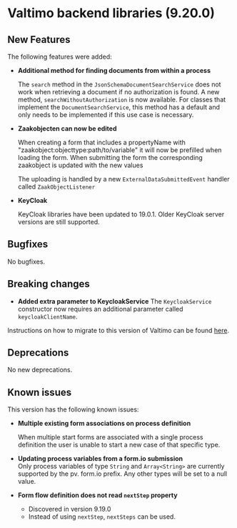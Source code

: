 # Valtimo backend libraries (9.20.0)

## New Features

The following features were added:

*   **Additional method for finding documents from within a process**

    The `search` method in the `JsonSchemaDocumentSearchService` does not work when retrieving a document if no authorization is found. A new method, `searchWithoutAuthorization` is now available. For classes that implement the `DocumentSearchService`, this method has a default and only needs to be implemented if this use case is necessary.
*   **Zaakobjecten can now be edited**

    When creating a form that includes a propertyName with "zaakobject:objecttype:path/to/variable" it will now be prefilled when loading the form. When submitting the form the corresponding zaakobject is updated with the new values

    The uploading is handled by a new `ExternalDataSubmittedEvent` handler called `ZaakObjectListener`
*   **KeyCloak**

    KeyCloak libraries have been updated to 19.0.1. Older KeyCloak server versions are still supported.

## Bugfixes

No bugfixes.

## Breaking changes

* **Added extra parameter to KeycloakService** The `KeycloakService` constructor now requires an additional parameter called `keycloakClientName`.

Instructions on how to migrate to this version of Valtimo can be found [here](migration.md).

## Deprecations

No new deprecations.

## Known issues

This version has the following known issues:

*   **Multiple existing form associations on process definition**

    When multiple start forms are associated with a single process definition the user is unable to start a new case of that specific type.
* **Updating process variables from a form.io submission**\
  Only process variables of type `String` and `Array<String>` are currently supported by the pv. form.io prefix. Any other types will be set to a null value.
* **Form flow definition does not read `nextStep` property**
  * Discovered in version 9.19.0
  * Instead of using `nextStep`, `nextSteps` can be used.
